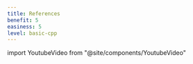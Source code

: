 ```yaml
---
title: References
benefit: 5
easiness: 5
level: basic-cpp
---
```

import YoutubeVideo from "@site/components/YoutubeVideo"

<YoutubeVideo id="IzoFn3dfsPA?list=PLlrATfBNZ98dudnM48yfGUldqGD0S4FFb"/>